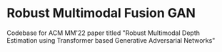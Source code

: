 # Robust Multimodal Fusion GAN
Codebase for ACM MM'22 paper titled "Robust Multimodal Depth Estimation using Transformer based Generative Adversarial Networks"
